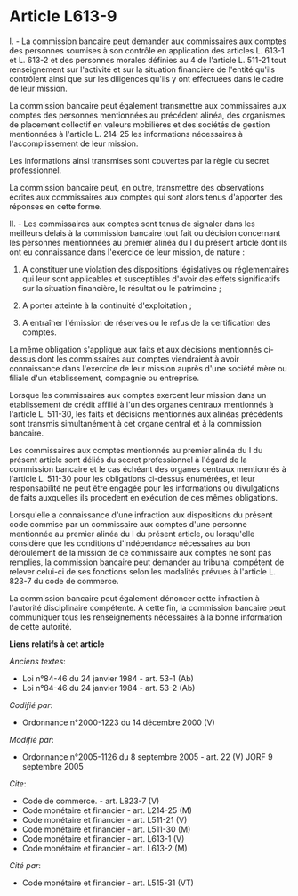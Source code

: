 # Article L613-9

I. - La commission bancaire peut demander aux commissaires aux comptes des personnes soumises à son contrôle en application
des articles L. 613-1 et L. 613-2 et des personnes morales définies au 4 de l'article L. 511-21 tout renseignement sur
l'activité et sur la situation financière de l'entité qu'ils contrôlent ainsi que sur les diligences qu'ils y ont effectuées
dans le cadre de leur mission.

La commission bancaire peut également transmettre aux commissaires aux comptes des personnes mentionnées au précédent alinéa,
des organismes de placement collectif en valeurs mobilières et des sociétés de gestion mentionnées à l'article L. 214-25 les
informations nécessaires à l'accomplissement de leur mission.

Les informations ainsi transmises sont couvertes par la règle du secret professionnel.

La commission bancaire peut, en outre, transmettre des observations écrites aux commissaires aux comptes qui sont alors tenus
d'apporter des réponses en cette forme.

II. - Les commissaires aux comptes sont tenus de signaler dans les meilleurs délais à la commission bancaire tout fait ou
décision concernant les personnes mentionnées au premier alinéa du I du présent article dont ils ont eu connaissance dans
l'exercice de leur mission, de nature :

1. A constituer une violation des dispositions législatives ou réglementaires qui leur sont applicables et susceptibles
d'avoir des effets significatifs sur la situation financière, le résultat ou le patrimoine ;

2. A porter atteinte à la continuité d'exploitation ;

3. A entraîner l'émission de réserves ou le refus de la certification des comptes.

La même obligation s'applique aux faits et aux décisions mentionnés ci-dessus dont les commissaires aux comptes viendraient à
avoir connaissance dans l'exercice de leur mission auprès d'une société mère ou filiale d'un établissement, compagnie ou
entreprise.

Lorsque les commissaires aux comptes exercent leur mission dans un établissement de crédit affilié à l'un des organes
centraux mentionnés à l'article L. 511-30, les faits et décisions mentionnés aux alinéas précédents sont transmis
simultanément à cet organe central et à la commission bancaire.

Les commissaires aux comptes mentionnés au premier alinéa du I du présent article sont déliés du secret professionnel à
l'égard de la commission bancaire et le cas échéant des organes centraux mentionnés à l'article L. 511-30 pour les
obligations ci-dessus énumérées, et leur responsabilité ne peut être engagée pour les informations ou divulgations de faits
auxquelles ils procèdent en exécution de ces mêmes obligations.

Lorsqu'elle a connaissance d'une infraction aux dispositions du présent code commise par un commissaire aux comptes d'une
personne mentionnée au premier alinéa du I du présent article, ou lorsqu'elle considère que les conditions d'indépendance
nécessaires au bon déroulement de la mission de ce commissaire aux comptes ne sont pas remplies, la commission bancaire peut
demander au tribunal compétent de relever celui-ci de ses fonctions selon les modalités prévues à l'article L. 823-7 du code
de commerce.

La commission bancaire peut également dénoncer cette infraction à l'autorité disciplinaire compétente. A cette fin, la
commission bancaire peut communiquer tous les renseignements nécessaires à la bonne information de cette autorité.

**Liens relatifs à cet article**

_Anciens textes_:

  - Loi n°84-46 du 24 janvier 1984 - art. 53-1 (Ab)
  - Loi n°84-46 du 24 janvier 1984 - art. 53-2 (Ab)

_Codifié par_:

  - Ordonnance n°2000-1223 du 14 décembre 2000 (V)

_Modifié par_:

  - Ordonnance n°2005-1126 du 8 septembre 2005 - art. 22 (V) JORF 9 septembre 2005

_Cite_:

  - Code de commerce. - art. L823-7 (V)
  - Code monétaire et financier - art. L214-25 (M)
  - Code monétaire et financier - art. L511-21 (V)
  - Code monétaire et financier - art. L511-30 (M)
  - Code monétaire et financier - art. L613-1 (V)
  - Code monétaire et financier - art. L613-2 (M)

_Cité par_:

  - Code monétaire et financier - art. L515-31 (VT)
